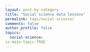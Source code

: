 ```yaml
---
layout: post-by-category
title: "Social science data lessons"
permalink: tags/social-science/
comments: false
author_profile: false
topics:
  social-science:
is-main-topic:TRUE
---
```


